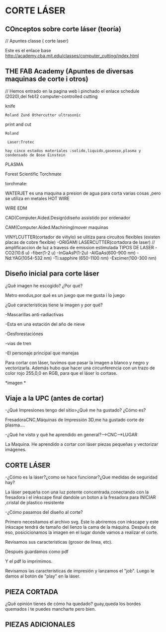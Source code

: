 
# CORTE LÁSER 

## COnceptos sobre corte láser (teoría)

// Apuntes classe ( corte laser)

Este es el enlace base http://academy.cba.mit.edu/classes/computer_cutting/index.html

## THE FAB Academy (Apuntes de diversas maquinas de corte i otros)
// Hemos entrado en la pagina web i pinchado el enlace schedule (2020),del feb12 computer-controlled cutting

 knife
 
    Roland Zund Othercutter ultrasonic
    
 print and cut
 
    Roland
    
     Laser:Trotec 
     
    hay cinco estados materiales :solido,liquido,gaseoso,plasma y condensado de Bose Einstein
    
 PLASMA
 
 Forest Scientific Torchmate
 
 torchmate:
 
 WATERJET
 es una maquina a presion de agua para corta varias cosas ,pero se utiliza en metales
 HOT WIRE
 
 WIRE EDM
 
 CAD(Computer.Aided.Design)diseño assistido por ordenador
 
 
 
 
 CAM(Computer.Aided.Machining)mover maquinas 
 

VINYLCUTTER(cortador de viñylo)
se ulitiza para circuitos flexibles (existen placas de cobre flexible)
-ORIGAMI
LASERCUTTER(cortadora de laser)
// amplificaccion de luz a travess de emission estimulada
TIPOS DE LASER 
-CO2(10.6 u)
-fiber(1-2 u)
-InGaAsP(1-2u)
-AlGaAs(600-900 nm)
-Nd:YAG(1054-532 nm)
-Ti:sapphire (650-1100 nm)
-Excimer(100-300 nm)


## Diseño inicial para corte láser

¿Qué imagen he escogido? ¿Por qué?

Metro exodus,por qué es un juego que me gusta i lo juego 

¿Qué características tiene la imagen y por qué?

-Mascarillas anti-radiactivas

-Esta en una estación del año de nieve

-Desforestaciónes

-vias de tren 

-El personaje principal que manejas 

Para cortar con láser, tuvimos que pasar la imagen a blanco y negro y vectorizarla. Además hubo que hacer una circunferencia con un trazo de color rojo 255,0,0 en RGB, para que el láser lo cortase. 

*imagen * 

## Viaje a la UPC (antes de cortar)

-¿Qué Impresiones tengo del sitio>¿Qué me ha gustado? ¿Cómo es?

FresadoraCNC,Máquinas de Impressión 3D,me ha gustado corte de plasma....

-¿Qué he visto y qué he aprendido en general?-->CNC-->LUGAR

La Maquina. He aprendido a cortar con láser piezas pequeñas y vectorizar imágenes. 

## CORTE LÁSER

-¿Cómo es la láser?¿como se hace funcionar?¿Que medidas de seguridad hay?

La láser pequeña con una luz potente concentrada,conectando con la fresadora i el inkscape final dandole un boton a la fresadora para INICIAR ,cristal de plastico resistente

-¿Cómo pasamos del diseño al corte?

Primero necesitamos el archivo svg. Este lo abriremos con inkscape y este inkscape tendrá de tamaño del lienzo la cama de la máquina. Después de eso, posicicionamos la imagen en el lugar donde vamos a realizar el corte. 

Revisamos sus características (grosor de línea, etc). 

Después guardamos como pdf

Y el pdf lo imprimimos. 

Revisamos las caracteristicas de impresión y lanzamos el "job". Luego le damos al botón de "play" en la láser. 

## PIEZA CORTADA 


¿Qué opinión tienes de cómo ha quedado?
guay,queda los bordes quemados i te puedes mancharte pero bien.

## PIEZAS ADICIONALES




